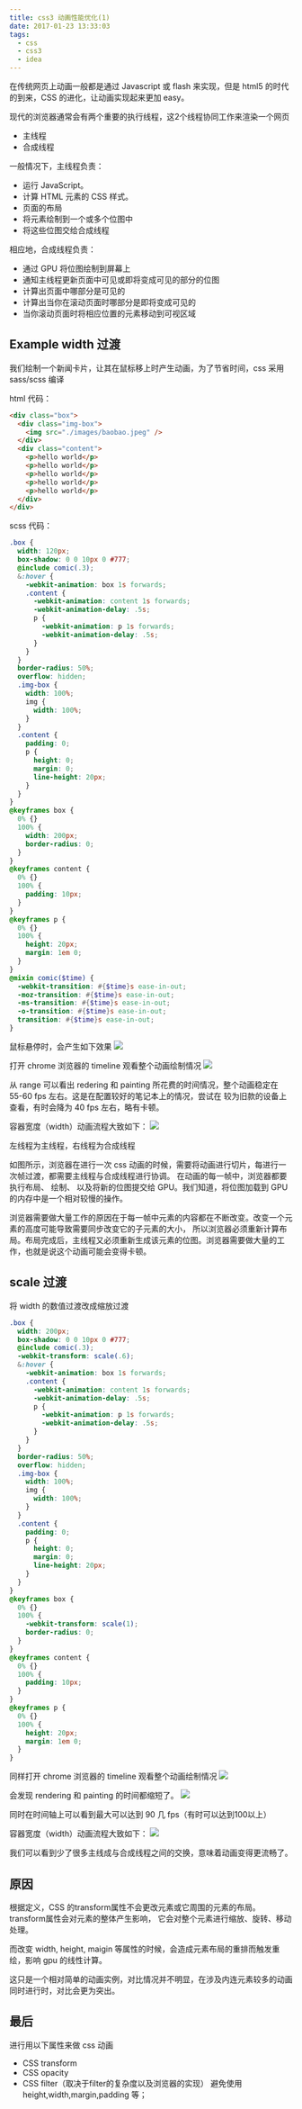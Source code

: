 ```yaml
---
title: css3 动画性能优化(1)
date: 2017-01-23 13:33:03
tags:
  - css
  - css3
  - idea
---
```


在传统网页上动画一般都是通过 Javascript 或 flash 来实现，但是 html5 的时代的到来，CSS 的进化，让动画实现起来更加 easy。

现代的浏览器通常会有两个重要的执行线程，这2个线程协同工作来渲染一个网页
* 主线程
* 合成线程

一般情况下，主线程负责：
* 运行 JavaScript。
* 计算 HTML 元素的 CSS 样式。
* 页面的布局
* 将元素绘制到一个或多个位图中
* 将这些位图交给合成线程

相应地，合成线程负责：
* 通过 GPU 将位图绘制到屏幕上
* 通知主线程更新页面中可见或即将变成可见的部分的位图
* 计算出页面中哪部分是可见的
* 计算出当你在滚动页面时哪部分是即将变成可见的
* 当你滚动页面时将相应位置的元素移动到可视区域

## Example width 过渡
我们绘制一个新闻卡片，让其在鼠标移上时产生动画，为了节省时间，css 采用 sass/scss 编译

html 代码：
```html
<div class="box">
  <div class="img-box">
    <img src="./images/baobao.jpeg" />
  </div>
  <div class="content">
    <p>hello world</p>
    <p>hello world</p>
    <p>hello world</p>
    <p>hello world</p>
    <p>hello world</p>
  </div>
</div>
```
scss 代码：
```scss
.box {
  width: 120px;
  box-shadow: 0 0 10px 0 #777;
  @include comic(.3);
  &:hover {
    -webkit-animation: box 1s forwards;
    .content {
      -webkit-animation: content 1s forwards;
      -webkit-animation-delay: .5s;
      p {
        -webkit-animation: p 1s forwards;
        -webkit-animation-delay: .5s;
      }
    }
  }
  border-radius: 50%;
  overflow: hidden;
  .img-box {
    width: 100%;
    img {
      width: 100%;
    }
  }
  .content {
    padding: 0;
    p {
      height: 0;
      margin: 0;
      line-height: 20px;
    }
  }
}
@keyframes box {
  0% {}
  100% {
    width: 200px;
    border-radius: 0;
  }
}
@keyframes content {
  0% {}
  100% {
    padding: 10px;
  }
}
@keyframes p {
  0% {}
  100% {
    height: 20px;
    margin: 1em 0;
  }
}
@mixin comic($time) {
  -webkit-transition: #{$time}s ease-in-out;
  -moz-transition: #{$time}s ease-in-out;
  -ms-transition: #{$time}s ease-in-out;
  -o-transition: #{$time}s ease-in-out;
  transition: #{$time}s ease-in-out;
}
```
鼠标悬停时，会产生如下效果
![](http://cdn-public.imxuezi.com/css-animation01.gif)

打开 chrome 浏览器的 timeline 观看整个动画绘制情况
![](http://cdn-public.imxuezi.com/animate04.png)

从 range 可以看出 redering 和 painting 所花费的时间情况，整个动画稳定在 55-60 fps 左右。这是在配置较好的笔记本上的情况，尝试在
较为旧款的设备上查看，有时会降为 40 fps 左右，略有卡顿。

容器宽度（width）动画流程大致如下：
![](http://cdn-public.imxuezi.com/design01.png)

左线程为主线程，右线程为合成线程

如图所示，浏览器在进行一次 css 动画的时候，需要将动画进行切片，每进行一次帧过渡，都需要主线程与合成线程进行协调。
在动画的每一帧中，浏览器都要执行布局、 绘制、 以及将新的位图提交给 GPU。我们知道，将位图加载到 GPU 的内存中是一个相对较慢的操作。

浏览器需要做大量工作的原因在于每一帧中元素的内容都在不断改变。改变一个元素的高度可能导致需要同步改变它的子元素的大小，
所以浏览器必须重新计算布局。布局完成后，主线程又必须重新生成该元素的位图。浏览器需要做大量的工作，也就是说这个动画可能会变得卡顿。

## scale 过渡
将 width 的数值过渡改成缩放过渡
```scss
.box {
  width: 200px;
  box-shadow: 0 0 10px 0 #777;
  @include comic(.3);
  -webkit-transform: scale(.6);
  &:hover {
    -webkit-animation: box 1s forwards;
    .content {
      -webkit-animation: content 1s forwards;
      -webkit-animation-delay: .5s;
      p {
        -webkit-animation: p 1s forwards;
        -webkit-animation-delay: .5s;
      }
    }
  }
  border-radius: 50%;
  overflow: hidden;
  .img-box {
    width: 100%;
    img {
      width: 100%;
    }
  }
  .content {
    padding: 0;
    p {
      height: 0;
      margin: 0;
      line-height: 20px;
    }
  }
}
@keyframes box {
  0% {}
  100% {
    -webkit-transform: scale(1);
    border-radius: 0;
  }
}
@keyframes content {
  0% {}
  100% {
    padding: 10px;
  }
}
@keyframes p {
  0% {}
  100% {
    height: 20px;
    margin: 1em 0;
  }
}
```
同样打开 chrome 浏览器的 timeline 观看整个动画绘制情况
![](http://cdn-public.imxuezi.com/animate01.png)

会发现 rendering 和 painting 的时间都缩短了。
![](http://cdn-public.imxuezi.com/animate03.png)

同时在时间轴上可以看到最大可以达到 90 几 fps（有时可以达到100以上）

容器宽度（width）动画流程大致如下：
![](http://cdn-public.imxuezi.com/design02.png)

我们可以看到少了很多主线成与合成线程之间的交换，意味着动画变得更流畅了。

## 原因
根据定义，CSS 的transform属性不会更改元素或它周围的元素的布局。transform属性会对元素的整体产生影响，
它会对整个元素进行缩放、旋转、移动处理。

而改变 width, height, maigin 等属性的时候，会造成元素布局的重排而触发重绘，影响 gpu 的线性计算。

这只是一个相对简单的动画实例，对比情况并不明显，在涉及内连元素较多的动画同时进行时，对比会更为突出。

## 最后
进行用以下属性来做 css 动画
* CSS transform
* CSS opacity
* CSS filter（取决于filter的复杂度以及浏览器的实现）
避免使用 height,width,margin,padding 等；
